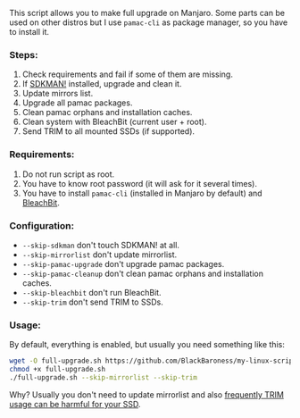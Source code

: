 This script allows you to make full upgrade on Manjaro. 
Some parts can be used on other distros but I use `pamac-cli` as package manager,
so you have to install it.

### Steps:
1. Check requirements and fail if some of them are missing.
2. If [SDKMAN!](https://sdkman.io/) installed, upgrade and clean it.
3. Update mirrors list.
4. Upgrade all pamac packages.
5. Clean pamac orphans and installation caches.
6. Clean system with BleachBit (current user + root).
7. Send TRIM to all mounted SSDs (if supported).

### Requirements:
1. Do not run script as root.
2. You have to know root password (it will ask for it several times).
3. You have to install `pamac-cli` (installed in Manjaro by default) and [BleachBit](https://www.bleachbit.org/).

### Configuration:
- `--skip-sdkman` don't touch SDKMAN! at all.
- `--skip-mirrorlist` don't update mirrorlist.
- `--skip-pamac-upgrade` don't upgrade pamac packages.
- `--skip-pamac-cleanup` don't clean pamac orphans and installation caches.
- `--skip-bleachbit` don't run BleachBit.
- `--skip-trim` don't send TRIM to SSDs.

### Usage:
By default, everything is enabled, but usually you need something like this:
```bash
wget -O full-upgrade.sh https://github.com/BlackBaroness/my-linux-scripts/raw/master/manjaro-full-upgrade/script.sh
chmod +x full-upgrade.sh
./full-upgrade.sh --skip-mirrorlist --skip-trim
```

Why? Usually you don't need to update mirrorlist and also [frequently TRIM usage can be harmful for your SSD](https://man7.org/linux/man-pages/man8/fstrim.8.html).